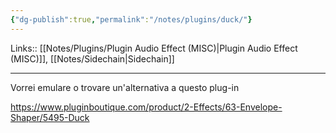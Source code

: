 ```yaml
---
{"dg-publish":true,"permalink":"/notes/plugins/duck/"}
---
```


Links:: [[Notes/Plugins/Plugin Audio Effect (MISC)\|Plugin Audio Effect (MISC)]], [[Notes/Sidechain\|Sidechain]]

---
Vorrei emulare o trovare un'alternativa a questo plug-in

https://www.pluginboutique.com/product/2-Effects/63-Envelope-Shaper/5495-Duck
